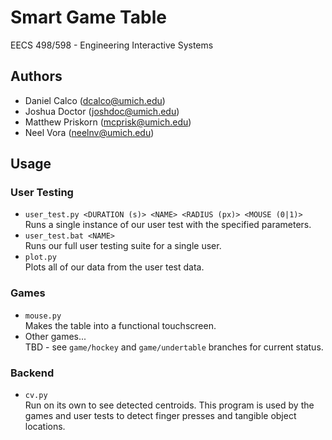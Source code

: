# Smart Game Table
EECS 498/598 - Engineering Interactive Systems
## Authors
- Daniel Calco (dcalco@umich.edu)
- Joshua Doctor (joshdoc@umich.edu)
- Matthew Priskorn (mcprisk@umich.edu)
- Neel Vora (neelnv@umich.edu)
## Usage
### User Testing
- `user_test.py <DURATION (s)> <NAME> <RADIUS (px)> <MOUSE (0|1)>` \
Runs a single instance of our user test with the specified parameters.
- `user_test.bat <NAME>` \
Runs our full user testing suite for a single user.
- `plot.py` \
Plots all of our data from the user test data.
### Games
- `mouse.py` \
Makes the table into a functional touchscreen.
- Other games... \
TBD - see `game/hockey` and `game/undertable` branches for current status.
### Backend
- `cv.py` \
Run on its own to see detected centroids.  This program is used by the games and
user tests to detect finger presses and tangible object locations.
